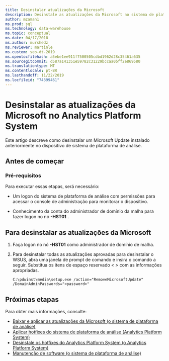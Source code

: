```yaml
---
title: Desinstalar atualizações da Microsoft
description: Desinstale as atualizações da Microsoft no sistema de plataforma de análise (APS).
author: mzaman1
ms.prod: sql
ms.technology: data-warehouse
ms.topic: conceptual
ms.date: 04/17/2018
ms.author: murshedz
ms.reviewer: martinle
ms.custom: seo-dt-2019
ms.openlocfilehash: a5ebe1ee911f7500505cdbd1962d28c35461a635
ms.sourcegitcommit: d587a141351e59782c31229bccaa0bff2e869580
ms.translationtype: MT
ms.contentlocale: pt-BR
ms.lasthandoff: 11/22/2019
ms.locfileid: "74399461"
---
```

# <a name="uninstall-microsoft-updates-in-analytics-platform-system"></a>Desinstalar as atualizações da Microsoft no Analytics Platform System
Este artigo descreve como desinstalar um Microsoft Update instalado anteriormente no dispositivo de sistema de plataforma de análise.  
  
## <a name="before-you-begin"></a>Antes de começar  
  
### <a name="prerequisites"></a>Pré-requisitos  
Para executar essas etapas, será necessário:  
  
-   Um logon do sistema de plataforma de análise com permissões para acessar o console de administração para monitorar o dispositivo.  
  
-   Conhecimento da conta do administrador de domínio da malha para fazer logon <em> <Fabric Domain> </em>no nó **-HST01** .  
  
## <a name="HowToUninstallMSFT"></a>Para desinstalar as atualizações da Microsoft  
  
1.  Faça logon no nó **-HST01** como administrador de domínio de malha. <em> <Fabric Domain> </em>  
  
2.  Para desinstalar todas as atualizações aprovadas para desinstalar o WSUS, abra uma janela de prompt de comando e insira o comando a seguir. Substitua os itens de espaço reservado *<  >* com as informações apropriadas.  
  
    ```  
    C:\pdwinst\media\setup.exe /action="RemoveMicrosoftUpdate" /DomainAdminPasswords="<password>"  
    ```  
  
## <a name="next-steps"></a>Próximas etapas
Para obter mais informações, consulte:
- [Baixar e aplicar as atualizações da Microsoft &#40;o sistema de plataforma de análise&#41;](download-and-apply-microsoft-updates.md) 
- [Aplicar hotfixes do sistema de plataforma de análise &#40;Analytics Platform System&#41;](apply-analytics-platform-system-hotfixes.md)  
- [Desinstale os hotfixes do Analytics Platform System &#40;o Analytics Platform System&#41;](uninstall-analytics-platform-system-hotfixes.md)  
- [Manutenção de software &#40;o sistema de plataforma de análise&#41;](software-servicing.md)  
  

